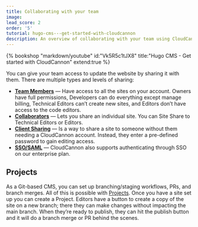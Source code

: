 ```yaml
---
title: Collaborating with your team
image: 
lead_score: 2
order: '5'
tutorial: hugo-cms---get-started-with-cloudcannon
description: An overview of collaborating with your team using CloudCannon.
---
```


{% bookshop "markdown/youtube" id:"Vk5R5c1tJX8" title:"Hugo CMS - Get started with CloudCannon" extend:true %}

You can give your team access to update the website by sharing it with them. There are multiple types and levels of sharing:

* **[Team Members](https://cloudcannon.com/documentation/articles/managing-your-team-members/?ssg=Hugo)** — Have access to all the sites on your account. Owners have full permissions, Developers can do everything except manage billing, Technical Editors can’t create new sites, and Editors don’t have access to the code editors.
* [**Collaborators**](https://cloudcannon.com/documentation/articles/sharing-on-a-per-site-basis/?ssg=Hugo) — Lets you share an individual site. You can Site Share to Technical Editors or Editors.
* [**Client Sharing**](https://cloudcannon.com/documentation/articles/giving-clients-access-to-update-a-site/?ssg=Hugo) — Is a way to share a site to someone without them needing a CloudCannon account. Instead, they enter a pre-defined password to gain editing access.
* [**SSO/SAML**](https://cloudcannon.com/documentation/articles/using-sso-to-create-team-accounts/?ssg=Hugo) — CloudCannon also supports authenticating through SSO on our enterprise plan.

## Projects

As a Git-based CMS, you can set up branching/staging workflows, PRs, and branch merges. All of this is possible with [Projects](https://cloudcannon.com/documentation/articles/enabling-editor-branching-with-projects/?ssg=Hugo). Once you have a site set up you can create a Project. Editors have a button to create a copy of the site on a new branch; there they can make changes without impacting the main branch. When they’re ready to publish, they can hit the publish button and it will do a branch merge or PR behind the scenes.
